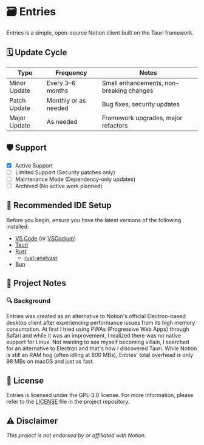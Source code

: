 # 🗃️ Entries

Entries is a simple, open-source Notion client built on the Tauri framework.

## 🗓️ Update Cycle

| Type         | Frequency            | Notes                                    |
| ------------ | -------------------- | ---------------------------------------- |
| Minor Update | Every 3–6 months     | Small enhancements, non-breaking changes |
| Patch Update | Monthly or as needed | Bug fixes, security updates              |
| Major Update | As needed            | Framework upgrades, major refactors      |

## 🛡️ Support

- [x] Active Support
- [ ] Limited Support (Security patches only)
- [ ] Maintenance Mode (Dependency-only updates)
- [ ] Archived (No active work planned)

## 🧰 Recommended IDE Setup

Before you begin, ensure you have the latest versions of the following installed:

- [VS Code](https://code.visualstudio.com/) (or [VSCodium](https://vscodium.com/))
- [Tauri](https://marketplace.visualstudio.com/items?itemName=tauri-apps.tauri-vscode)
- [Rust](https://www.rust-lang.org/tools/install)
  - [rust-analyzer](https://marketplace.visualstudio.com/items?itemName=rust-lang.rust-analyzer)
- [Bun](https://bun.com/)

## 📓 Project Notes

### 🔍 Background

Entries was created as an alternative to Notion's official Electron-based desktop client after experiencing performance issues from its high memory consumption. At first I tried using PWAs (Progressive Web Apps) through Safari and while it was an improvement, I realized there was no native support for Linux. Not wanting to see myself becoming villain, I searched for an alternative to Electron and that's how I discovered Tauri. While Notion is still an RAM hog (often idling at 800 MBs), Entries' total overhead is only 98 MBs on macOS and just as fast.

## 📄 License

Entries is licensed under the GPL-3.0 license. For more information, please refer to the [LICENSE](LICENSE) file in the project repository.

## ⚠️ Disclaimer

_This project is not endorsed by or affiliated with Notion._
